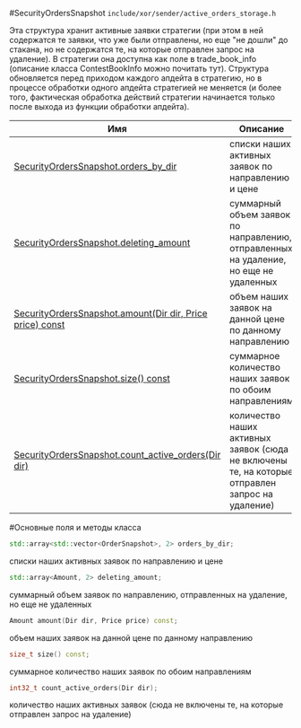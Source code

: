 #SecurityOrdersSnapshot
`include/xor/sender/active_orders_storage.h`


Эта структура хранит активные заявки стратегии (при этом в ней содержатся те заявки, что уже были отправлены, но еще "не дошли" до стакана, но не содержатся те, на которые отправлен запрос на удаление). В стратегии она доступна как поле в trade_book_info (описание класса ContestBookInfo можно почитать тут). Структура обновляется перед приходом каждого апдейта в стратегию, но в процессе обработки одного апдейта стратегией не меняется (и более того, фактическая обработка действий стратегии начинается только после выхода из функции обработки апдейта).


|Имя| Описание|
|------------------|--------------------|
|[SecurityOrdersSnapshot.orders_by_dir](#orders_by_dir)|списки наших активных заявок по направлению и цене|
|[SecurityOrdersSnapshot.deleting_amount](#deleting_amount)|суммарный объем заявок по направлению, отправленных на удаление, но еще не удаленных|
|[SecurityOrdersSnapshot.amount(Dir dir, Price price) const](#amount)|объем наших заявок на данной цене по данному направлению|
|[SecurityOrdersSnapshot.size() const](#size)|суммарное количество наших заявок по обоим направлениям|
|[SecurityOrdersSnapshot.count_active_orders(Dir dir)](#count_active_orders)|количество наших активных заявок (сюда не включены те, на которые отправлен запрос на удаление)|

#Основные поля и методы класса

```cpp
std::array<std::vector<OrderSnapshot>, 2> orders_by_dir;
```
списки наших активных заявок по направлению и цене

```cpp
std::array<Amount, 2> deleting_amount;
```
суммарный объем заявок по направлению, отправленных на удаление, но еще не удаленных

```cpp
Amount amount(Dir dir, Price price) const;
```
объем наших заявок на данной цене по данному направлению

```cpp
size_t size() const;
```
суммарное количество наших заявок по обоим направлениям

```cpp
int32_t count_active_orders(Dir dir);
```
количество наших активных заявок (сюда не включены те, на которые отправлен запрос на удаление)

